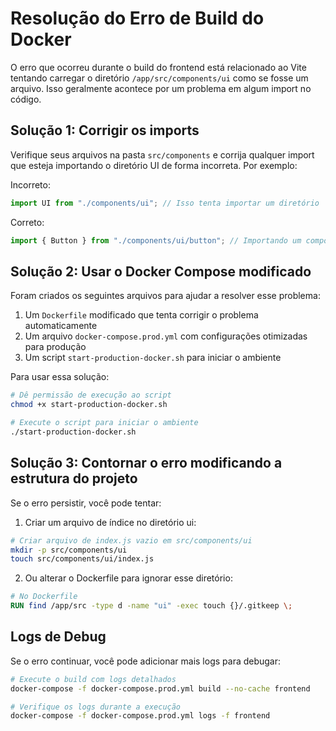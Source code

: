 # Resolução do Erro de Build do Docker

O erro que ocorreu durante o build do frontend está relacionado ao Vite tentando carregar o diretório `/app/src/components/ui` como se fosse um arquivo. Isso geralmente acontece por um problema em algum import no código.

## Solução 1: Corrigir os imports

Verifique seus arquivos na pasta `src/components` e corrija qualquer import que esteja importando o diretório UI de forma incorreta. Por exemplo:

Incorreto:
```typescript
import UI from "./components/ui"; // Isso tenta importar um diretório
```

Correto:
```typescript
import { Button } from "./components/ui/button"; // Importando um componente específico
```

## Solução 2: Usar o Docker Compose modificado

Foram criados os seguintes arquivos para ajudar a resolver esse problema:

1. Um `Dockerfile` modificado que tenta corrigir o problema automaticamente
2. Um arquivo `docker-compose.prod.yml` com configurações otimizadas para produção
3. Um script `start-production-docker.sh` para iniciar o ambiente

Para usar essa solução:

```bash
# Dê permissão de execução ao script
chmod +x start-production-docker.sh

# Execute o script para iniciar o ambiente
./start-production-docker.sh
```

## Solução 3: Contornar o erro modificando a estrutura do projeto

Se o erro persistir, você pode tentar:

1. Criar um arquivo de índice no diretório ui:

```bash
# Criar arquivo de index.js vazio em src/components/ui
mkdir -p src/components/ui
touch src/components/ui/index.js
```

2. Ou alterar o Dockerfile para ignorar esse diretório:

```dockerfile
# No Dockerfile
RUN find /app/src -type d -name "ui" -exec touch {}/.gitkeep \;
```

## Logs de Debug

Se o erro continuar, você pode adicionar mais logs para debugar:

```bash
# Execute o build com logs detalhados
docker-compose -f docker-compose.prod.yml build --no-cache frontend

# Verifique os logs durante a execução
docker-compose -f docker-compose.prod.yml logs -f frontend
``` 